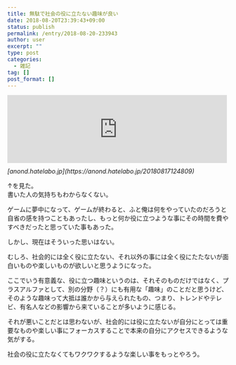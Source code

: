 ```yaml
---
title: 無駄で社会の役に立たない趣味が良い
date: 2018-08-20T23:39:43+09:00
status: publish
permalink: /entry/2018-08-20-233943
author: user
excerpt: ""
type: post
categories:
  - 雑記
tag: []
post_format: []
---
```


<iframe class="embed-card embed-webcard" frameborder="0" scrolling="no" src="https://hatenablog-parts.com/embed?url=https%3A%2F%2Fanond.hatelabo.jp%2F20180817124809" style="display: block; width: 100%; height: 155px; max-width: 500px; margin: 10px 0px;" title="ゲームが趣味の人ってさ"></iframe><cite class="hatena-citation">[anond.hatelabo.jp](https://anond.hatelabo.jp/20180817124809)</cite>

↑を見た。  
書いた人の気持ちもわからなくない。

ゲームに夢中になって、ゲームが終わると、ふと俺は何をやっていたのだろうと自省の感を持つこともあったし、もっと何か役に立つような事にその時間を費やすべきだったと思っていた事もあった。

しかし、現在はそういった思いはない。

むしろ、社会的には全く役に立たない、それ以外の事には全く役にたたないが面白いものや楽しいものが欲しいと思うようになった。

ここでいう有意義な、役に立つ趣味というのは、それそのものだけではなく、プラスアルファとして、別の分野（？）にも有用な「趣味」のことだと思うけど、そのような趣味って大抵は誰かから与えられたもの、つまり、トレンドやテレビ、有名人などの影響から来ていることが多いように感じる。

それが悪いことだとは思わないが、社会的には役に立たないが自分にとっては重要なものや楽しい事にフォーカスすることで本来の自分にアクセスできるような気がする。

社会の役に立たなくてもワクワクするような楽しい事をもっとやろう。
